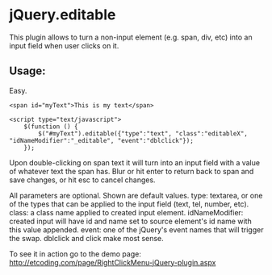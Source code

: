 ﻿jQuery.editable
==============


This plugin allows to turn a non-input element (e.g. span, div, etc) into an input field when user clicks on it.

Usage:
------

Easy.

```
<span id="myText">This is my text</span>

<script type="text/javascript">
    $(function () {
        $("#myText").editable({"type":"text", "class":"editableX", "idNameModifier":"_editable", "event":"dblclick"});
    });

```
Upon double-clicking on span text it will turn into an input field with a value of whatever text the span has.
Blur or hit enter to return back to span and save changes, or hit esc to cancel changes.

All parameters are optional. Shown are default values.
	type: textarea, or one of the types that can be applied to the input field (text, tel, number, etc).
	class: a class name applied to created input element.
	idNameModifier: created input will have id and name set to source element's id name with this value appended.
	event: one of the jQuery's event names that will trigger the swap. dblclick and click make most sense.



To see it in action go to the demo page: http://etcoding.com/page/RightClickMenu-jQuery-plugin.aspx